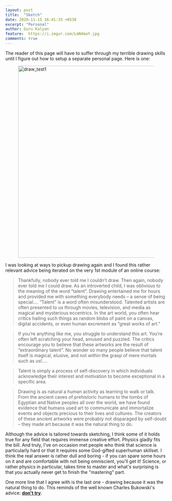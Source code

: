```yaml
---
layout: post
title:  "Sketch"
date: 2020-11-15 16:41:33 +0530
excerpt: "Personal"
author: Guru Kalyan
feature:  https://i.imgur.com/LmN4maY.jpg
comments: true
---
```

The reader of this page will have to suffer through my terrible drawing skills
until I figure out how to setup a separate personal page. Here is one:

<figure>
<a data-flickr-embed="true" href="https://www.flickr.com/photos/186166047@N05/50786135462/in/dateposted-public/" title="draw_test1"><img src="https://live.staticflickr.com/65535/50786135462_bf765c14c0_c.jpg" width="800" height="600" alt="draw_test1"></a><script async src="//embedr.flickr.com/assets/client-code.js" charset="utf-8"></script>
</figure>

I was looking at ways to pickup drawing again and I found this rather relevant advice
being iterated on the very 1st module of an online course:

>Thankfully, nobody ever told me I couldn’t draw. Then again, nobody ever told me I could draw.
As an introverted child, I was oblivious to the meaning of the word “talent”. Drawing entertained me for hours and provided me with something everybody needs – a sense of being special....
“Talent” is a word often misunderstood. Talented artists are often presented to us through movies, television, and media as magical and mysterious eccentrics. In the art world, you often hear critics hailing such things as random blobs of paint on a canvas, digital accidents, or even human excrement as “great works of art.”

>If you’re anything like me, you struggle to understand this art. You’re often left scratching your head, amused and puzzled. The critics encourage you to believe that these artworks are the result of “extraordinary talent”. No wonder so many people believe that talent itself is magical, elusive, and not within the grasp of mere mortals such as us!....

>Talent is simply a process of self-discovery in which individuals acknowledge their interest and motivation to become exceptional in a specific area.

>Drawing is as natural a human activity as learning to walk or talk. From the ancient caves of prehistoric humans to the tombs of Egyptian and Native peoples all over the world, we have found evidence that humans used art to communicate and immortalize events and objects precious to their lives and cultures. The creators of these ancient artworks were probably not disparaged by self-doubt – they made art because it was the natural thing to do.

Although the advice is tailored towards sketching, I think some of it holds true
for any field that requires immense creative effort. Physics gladly fits the bill.
And truly, I've on occasion met people who think that science is particularly hard
or that it requires some God-gifted superhuman skillset. I think the real answer is
rather dull and boring - if you can spare some hours on it and are comfortable with not
being omniscient, you'll get it! Science, or rather physics in particular, takes
time to master and what's surprising is that you actually never get to finish the
"mastering" part.

One more line that I agree with is the last one - drawing because it was the natural
thing to do. This reminds of the well known Charles Bukowski's advice: **[don't try](https://www.google.com/url?sa=t&rct=j&q=&esrc=s&source=video&cd=&cad=rja&uact=8&ved=2ahUKEwiL-pf_ofztAhUEOSsKHQLTDHIQtwIwAHoECAAQAg&url=https%3A%2F%2Fwww.youtube.com%2Fwatch%3Fv%3DeMTDAHK-tkE&usg=AOvVaw15mIlMbFVAT1GKgBlvYbcT)**.
